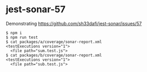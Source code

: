 # jest-sonar-57

Demonstrating https://github.com/sh33dafi/jest-sonar/issues/57

    $ npm i
    $ npm run test
    $ cat packages/a/coverage/sonar-report.xml
    <testExecutions version="1">
      <file path="sum.test.js">
    $ cat packages/b/coverage/sonar-report.xml
    <testExecutions version="1">
      <file path="sub.test.js">

